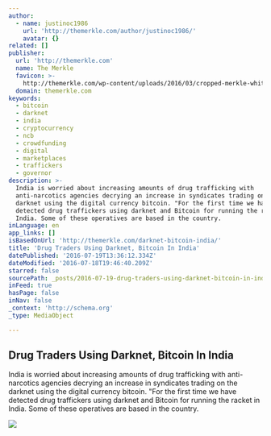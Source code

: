 ```yaml
---
author:
  - name: justinoc1986
    url: 'http://themerkle.com/author/justinoc1986/'
    avatar: {}
related: []
publisher:
  url: 'http://themerkle.com'
  name: The Merkle
  favicon: >-
    http://themerkle.com/wp-content/uploads/2016/03/cropped-merkle-white-1-192x192.png
  domain: themerkle.com
keywords:
  - bitcoin
  - darknet
  - india
  - cryptocurrency
  - ncb
  - crowdfunding
  - digital
  - marketplaces
  - traffickers
  - governor
description: >-
  India is worried about increasing amounts of drug trafficking with
  anti-narcotics agencies decrying an increase in syndicates trading on the
  darknet using the digital currency bitcoin. "For the first time we have
  detected drug traffickers using darknet and Bitcoin for running the racket in
  India. Some of these operatives are based in the country.
inLanguage: en
app_links: []
isBasedOnUrl: 'http://themerkle.com/darknet-bitcoin-india/'
title: 'Drug Traders Using Darknet, Bitcoin In India'
datePublished: '2016-07-19T13:36:12.334Z'
dateModified: '2016-07-18T19:46:40.209Z'
starred: false
sourcePath: _posts/2016-07-19-drug-traders-using-darknet-bitcoin-in-india.md
inFeed: true
hasPage: false
inNav: false
_context: 'http://schema.org'
_type: MediaObject

---
```

<article style=""><h1>Drug Traders Using Darknet, Bitcoin In India</h1><p>India is worried about increasing amounts of drug trafficking with anti-narcotics agencies decrying an increase in syndicates trading on the darknet using the digital currency bitcoin. "For the first time we have detected drug traffickers using darknet and Bitcoin for running the racket in India. Some of these operatives are based in the country.</p><img src="http://themerkle.com/wp-content/uploads/2016/07/shutterstock_120633745.jpg" /></article>